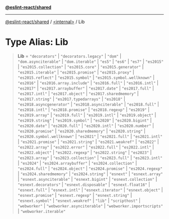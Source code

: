 [**@eslint-react/shared**](../../README.md)

***

[@eslint-react/shared](../../README.md) / [\<internal\>](../README.md) / Lib

# Type Alias: Lib

> **Lib** = `"decorators"` \| `"decorators.legacy"` \| `"dom"` \| `"dom.asynciterable"` \| `"dom.iterable"` \| `"es5"` \| `"es6"` \| `"es7"` \| `"es2015"` \| `"es2015.collection"` \| `"es2015.core"` \| `"es2015.generator"` \| `"es2015.iterable"` \| `"es2015.promise"` \| `"es2015.proxy"` \| `"es2015.reflect"` \| `"es2015.symbol"` \| `"es2015.symbol.wellknown"` \| `"es2016"` \| `"es2016.array.include"` \| `"es2016.full"` \| `"es2016.intl"` \| `"es2017"` \| `"es2017.arraybuffer"` \| `"es2017.date"` \| `"es2017.full"` \| `"es2017.intl"` \| `"es2017.object"` \| `"es2017.sharedmemory"` \| `"es2017.string"` \| `"es2017.typedarrays"` \| `"es2018"` \| `"es2018.asyncgenerator"` \| `"es2018.asynciterable"` \| `"es2018.full"` \| `"es2018.intl"` \| `"es2018.promise"` \| `"es2018.regexp"` \| `"es2019"` \| `"es2019.array"` \| `"es2019.full"` \| `"es2019.intl"` \| `"es2019.object"` \| `"es2019.string"` \| `"es2019.symbol"` \| `"es2020"` \| `"es2020.bigint"` \| `"es2020.date"` \| `"es2020.full"` \| `"es2020.intl"` \| `"es2020.number"` \| `"es2020.promise"` \| `"es2020.sharedmemory"` \| `"es2020.string"` \| `"es2020.symbol.wellknown"` \| `"es2021"` \| `"es2021.full"` \| `"es2021.intl"` \| `"es2021.promise"` \| `"es2021.string"` \| `"es2021.weakref"` \| `"es2022"` \| `"es2022.array"` \| `"es2022.error"` \| `"es2022.full"` \| `"es2022.intl"` \| `"es2022.object"` \| `"es2022.regexp"` \| `"es2022.string"` \| `"es2023"` \| `"es2023.array"` \| `"es2023.collection"` \| `"es2023.full"` \| `"es2023.intl"` \| `"es2024"` \| `"es2024.arraybuffer"` \| `"es2024.collection"` \| `"es2024.full"` \| `"es2024.object"` \| `"es2024.promise"` \| `"es2024.regexp"` \| `"es2024.sharedmemory"` \| `"es2024.string"` \| `"esnext"` \| `"esnext.array"` \| `"esnext.asynciterable"` \| `"esnext.bigint"` \| `"esnext.collection"` \| `"esnext.decorators"` \| `"esnext.disposable"` \| `"esnext.float16"` \| `"esnext.full"` \| `"esnext.intl"` \| `"esnext.iterator"` \| `"esnext.object"` \| `"esnext.promise"` \| `"esnext.regexp"` \| `"esnext.string"` \| `"esnext.symbol"` \| `"esnext.weakref"` \| `"lib"` \| `"scripthost"` \| `"webworker"` \| `"webworker.asynciterable"` \| `"webworker.importscripts"` \| `"webworker.iterable"`
